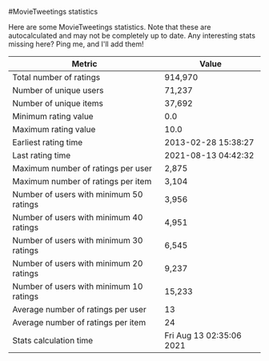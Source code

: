 #MovieTweetings statistics

Here are some MovieTweetings statistics. Note that these are autocalculated and may not be completely up to date. Any interesting stats missing here? Ping me, and I'll add them!

Metric | Value
--- | ---
Total number of ratings                 | 914,970
Number of unique users                  | 71,237
Number of unique items                  | 37,692
Minimum rating value                    | 0.0
Maximum rating value                    | 10.0
Earliest rating time                    | 2013-02-28 15:38:27
Last rating time                        | 2021-08-13 04:42:32
Maximum number of ratings per user      | 2,875
Maximum number of ratings per item      | 3,104
Number of users with minimum 50 ratings | 3,956
Number of users with minimum 40 ratings | 4,951
Number of users with minimum 30 ratings | 6,545
Number of users with minimum 20 ratings | 9,237
Number of users with minimum 10 ratings | 15,233
Average number of ratings per user      | 13
Average number of ratings per item      | 24
Stats calculation time                  | Fri Aug 13 02:35:06 2021

